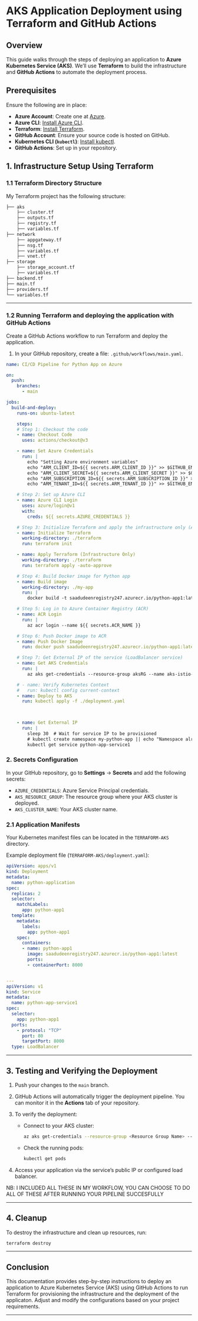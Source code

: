 # **AKS Application Deployment using Terraform and GitHub Actions**

## **Overview**
This guide walks through the steps of deploying an application to **Azure Kubernetes Service (AKS)**. We’ll use **Terraform** to build the infrastructure and **GitHub Actions** to automate the deployment process.

## **Prerequisites**
Ensure the following are in place:

- **Azure Account**: Create one at [Azure](https://azure.microsoft.com/en-us/free/).
- **Azure CLI**: [Install Azure CLI](https://docs.microsoft.com/en-us/cli/azure/install-azure-cli).
- **Terraform**: [Install Terraform](https://www.terraform.io/downloads).
- **GitHub Account**: Ensure your source code is hosted on GitHub.
- **Kubernetes CLI (`kubectl`)**: [Install kubectl](https://kubernetes.io/docs/tasks/tools/install-kubectl/).
- **GitHub Actions**: Set up in your repository.

## **1. Infrastructure Setup Using Terraform**

### **1.1 Terraform Directory Structure**
My Terraform project has the following structure:

```bash
├── aks
    ├── cluster.tf
    ├── outputs.tf
    ├── registry.tf
    ├── variables.tf
├── network
    ├── appgateway.tf
    ├── nsg.tf
    ├── variables.tf
    ├── vnet.tf
├── storage
    ├── storage_account.tf
    ├── variables.tf
├── backend.tf
├── main.tf
├── providers.tf
└── variables.tf
```
---

### **1.2 Running Terraform and deploying the application with GitHub Actions**
Create a GitHub Actions workflow to run Terraform and deploy the application.

1. In your GitHub repository, create a file: `.github/workflows/main.yaml`.

```yaml
name: CI/CD Pipeline for Python App on Azure

on:
  push:
    branches:
      - main

jobs:
  build-and-deploy:
    runs-on: ubuntu-latest

    steps:
    # Step 1: Checkout the code
    - name: Checkout Code
      uses: actions/checkout@v3

    - name: Set Azure Credentials
      run: |
        echo "Setting Azure environment variables"
        echo "ARM_CLIENT_ID=${{ secrets.ARM_CLIENT_ID }}" >> $GITHUB_ENV
        echo "ARM_CLIENT_SECRET=${{ secrets.ARM_CLIENT_SECRET }}" >> $GITHUB_ENV
        echo "ARM_SUBSCRIPTION_ID=${{ secrets.ARM_SUBSCRIPTION_ID }}" >> $GITHUB_ENV
        echo "ARM_TENANT_ID=${{ secrets.ARM_TENANT_ID }}" >> $GITHUB_ENV

    # Step 2: Set up Azure CLI
    - name: Azure CLI Login
      uses: azure/login@v1
      with:
        creds: ${{ secrets.AZURE_CREDENTIALS }}

    # Step 3: Initialize Terraform and apply the infrastructure only (ACR, AKS)
    - name: Initialize Terraform
      working-directory: ./terraform
      run: terraform init

    - name: Apply Terraform (Infrastructure Only)
      working-directory: ./terraform
      run: terraform apply -auto-approve 

    # Step 4: Build Docker image for Python app
    - name: Build image
      working-directory: ./my-app
      run: |
        docker build -t saadudeenregistry247.azurecr.io/python-app1:latest .

    # Step 5: Log in to Azure Container Registry (ACR)
    - name: ACR Login
      run: |
        az acr login --name ${{ secrets.ACR_NAME }}

    # Step 6: Push Docker image to ACR
    - name: Push Docker Image
      run: docker push saadudeenregistry247.azurecr.io/python-app1:latest  

    # Step 7: Get External IP of the service (LoadBalancer service)
    - name: Get AKS Credentials
      run: |
        az aks get-credentials --resource-group aksRG --name aks-istio-cluster --overwrite-existing

    # - name: Verify Kubernetes Context
    #   run: kubectl config current-context
    - name: Deploy to AKS
      run: kubectl apply -f ./deployment.yaml  

 

    - name: Get External IP
      run: |
        sleep 30  # Wait for service IP to be provisioned
        # kubectl create namespace my-python-app || echo "Namespace already exists"
        kubectl get service python-app-service1
```

### **2. Secrets Configuration**
In your GitHub repository, go to **Settings** → **Secrets** and add the following secrets:

- `AZURE_CREDENTIALS`: Azure Service Principal credentials.
- `AKS_RESOURCE_GROUP`: The resource group where your AKS cluster is deployed.
- `AKS_CLUSTER_NAME`: Your AKS cluster name.

### **2.1 Application Manifests**
Your Kubernetes manifest files can be located in the `TERRAFORM-AKS` directory.

Example deployment file (`TERRAFORM-AKS/deployment.yaml`):

```yaml
apiVersion: apps/v1
kind: Deployment
metadata:
  name: python-application
spec:
  replicas: 2
  selector:
    matchLabels:
      app: python-app1
  template:
    metadata:
      labels:
        app: python-app1
    spec:
      containers:
      - name: python-app1
        image: saadudeenregistry247.azurecr.io/python-app1:latest
        ports:
        - containerPort: 8000


---
apiVersion: v1
kind: Service
metadata:
  name: python-app-service1
spec:
  selector:
    app: python-app1
  ports:
    - protocol: "TCP"
      port: 80
      targetPort: 8000
  type: LoadBalancer
```

---

## **3. Testing and Verifying the Deployment**

1. Push your changes to the `main` branch.
2. GitHub Actions will automatically trigger the deployment pipeline. You can monitor it in the **Actions** tab of your repository.
3. To verify the deployment:
   - Connect to your AKS cluster:
   
     ```bash
     az aks get-credentials --resource-group <Resource Group Name> --name <AKS Cluster Name>
     ```

   - Check the running pods:
   
     ```bash
     kubectl get pods
     ```

4. Access your application via the service’s public IP or configured load balancer.

NB: I INCLUDED ALL THESE IN MY WORKFLOW, YOU CAN CHOOSE TO DO ALL OF THESE AFTER RUNNING YOUR PIPELINE SUCCESFULLY

---

## **4. Cleanup**
To destroy the infrastructure and clean up resources, run:

```bash
terraform destroy
```

---

## **Conclusion**
This documentation provides step-by-step instructions to deploy an application to Azure Kubernetes Service (AKS) using GitHub Actions to run Terraform for provisioning the infrastructure and the deployment of the applicaton. Adjust and modify the configurations based on your project requirements.

---